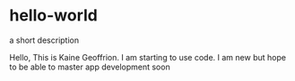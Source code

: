 # hello-world
a short description

Hello, This is Kaine Geoffrion. I am starting to use code. I am new but hope to be able to master app development soon

